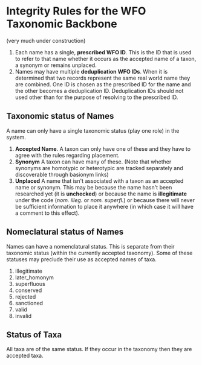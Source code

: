 # Integrity Rules for the WFO Taxonomic Backbone

(very much under construction)

1. Each name has a single, __prescribed WFO ID__. This is the ID that is used to refer to that name whether it occurs as the accepted name of a taxon, a synonym or remains unplaced.
1. Names may have multiple __deduplication WFO IDs__. When it is determined that two records represent the same real world name they are combined. One ID is chosen as the prescribed ID for the name and the other becomes a deduplication ID. Deduplication IDs should not used other than for the purpose of resolving to the prescribed ID.


## Taxonomic status of Names

A name can only have a single taxonomic status (play one role) in the system.
1. __Accepted Name__. A taxon can only have one of these and they have to agree with the rules regarding placement.
1. __Synonym__ A taxon can have many of these. (Note that whether synonyms are homotypic or heterotypic are tracked separately and discoverable through basionym links)
1. __Unplaced__ A name that isn't associated with a taxon as an accepted name or synonym. This may be because the name hasn't been researched yet (it is __unchecked__) or because the name is __illegitimate__ under the code (_nom. illeg._ or _nom. superfl._) or because there will never be sufficient information to place it anywhere (in which case it will have a comment to this effect).

## Nomeclatural status of Names

Names can have a nomenclatural status. This is separate from their taxonomic status (within the currently accepted taxonomy). Some of these statuses may preclude their use as accepted names of taxa.

1. illegitimate
1. later_homonym
1. superfluous
1. conserved
1. rejected
1. sanctioned
1. valid
1. invalid

## Status of Taxa

All taxa are of the same status. If they occur in the taxonomy then they are accepted taxa. 


